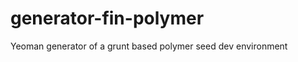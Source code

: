 generator-fin-polymer
=====================

Yeoman generator of a grunt based polymer seed dev environment
